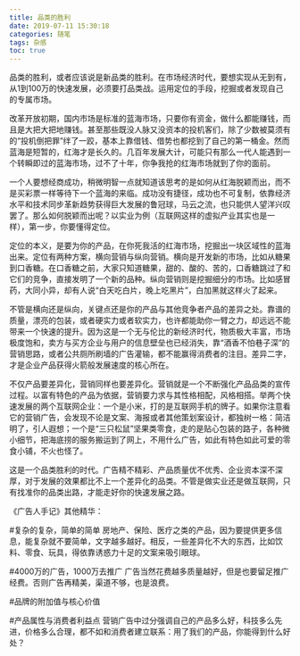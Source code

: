 ```yaml
---
title: 品类的胜利
date: 2019-07-11 15:30:18
categories: 随笔
tags: 杂感
toc: true
---
```

品类的胜利，或者应该说是新品类的胜利。在市场经济时代，要想实现从无到有，从1到100万的快速发展，必须要打品类战。运用定位的手段，挖掘或者发现自己的专属市场。

改革开放初期，国内市场是标准的蓝海市场，只要你有资金，做什么都能赚钱，而且是大把大把地赚钱。甚至那些既没人脉又没资本的投机客们，除了少数被莫须有的“投机倒把罪”绊了一跤，基本上靠借钱、借势也都挖到了自己的第一桶金。然而蓝海是短暂的，红海才是长久的。几百年发展大计，可能只有那么一代人能遇到一个转瞬即过的蓝海市场，过不了十年，你争我抢的红海市场就到了你的面前。

一个人要想经商成功，稍微明智一点就知道该思考的是如何从红海脱颖而出，而不是买彩票一样等待下一个蓝海的来临。成功没有捷径，成功也不可复制，依靠经济水平和技术同步革新趋势获得巨大发展的鲁冠球，马云之流，也只能供人望洋兴叹罢了。那么如何脱颖而出呢？以实业为例（互联网这样的虚拟产业其实也是一样），第一步，你要懂得定位。

定位的本义，是要为你的产品，在你死我活的红海市场，挖掘出一块区域性的蓝海出来。定位有两种方案，横向营销与纵向营销。横向是开发新的市场，比如从糖果到口香糖。在口香糖之前，大家只知道糖果，甜的、酸的、苦的，口香糖跳过了和它们的竞争，直接发明了一个新的品种。纵向营销则是挖掘细分的市场。比如感冒药，大同小异，却有人说“白天吃白片，晚上吃黑片”，白加黑就这样火了起来。

不管是横向还是纵向，关键点还是你的产品与其他竞争者产品的差异之处。靠谱的质量，漂亮的包装，或者硬实力或者软实力，也许都能助你一臂之力，却远远不能带来一个快速的提升。因为这是一个无与伦比的新经济时代，物质极大丰富，市场极度饱和，卖方与买方企业与用户的信息壁垒也已经消失，靠“酒香不怕巷子深”的营销思路，或者公共厕所刷墙的广告灌输，都不能赢得消费者的注目。差异二字，才是企业产品获得火箭般发展速度的核心所在。

不仅产品要差异化，营销同样也要差异化。营销就是一个不断强化产品品类的宣传过程。以富有特色的产品为依据，营销要力求与其性格相配，风格相搭。举两个快速发展的两个互联网企业：一个是小米，打的是互联网手机的牌子。如果你注意看它的营销广告，会发现不论是文案、海报或者其他策划案设计，都独树一格：简洁明了，引人遐想；一个是“三只松鼠”坚果类零食，走的是贴心包装的路子，各种微小细节，把海底捞的服务搬运到了网上，不用什么广告，如此有特色如此可爱的零食小铺，不火也怪了。

这是一个品类胜利的时代。广告精不精彩、产品质量优不优秀、企业资本深不深厚，对于发展的效果都比不上一个差异化的品类。不管是做实业还是做互联网，只有找准你的品类出路，才能走好你的快速发展之路。

《广告人手记》其他精华：

#复杂的复杂，简单的简单
房地产、保险、医疗之类的产品，因为要提供更多信息，能复杂就不要简单，文字越多越好。相反，一些差异化不大的东西，比如饮料、零食、玩具，得依靠诱惑力十足的文案来吸引眼球。

#4000万的广告，1000万去推广
广告当然花费越多质量越好，但是也要留足推广经费。否则广告再精美，渠道不够，也是浪费。

#品牌的附加值与核心价值

#产品属性与消费者利益点
营销广告中过分强调自己的产品多么好，科技多么先进，价格多么合理，都不如和消费者建立联系：用了我们的产品，你能得到什么好处？
